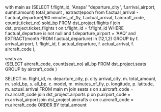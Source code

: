 with main as 
(SELECT f.flight_id,
        'Anapa' "departure_city",
        f.arrival_airport,
        sum(t.amount) total_amount ,
        extract(epoch from f.actual_arrival - f.actual_departure)/60 minutes_of_fly,
        f.actual_arrival,
        f.aircraft_code,
        count(t.ticket_no) sold_bp
   FROM dst_project.flights f
        join dst_project.ticket_flights t on t.flight_id = f.flight_id
  WHERE f.actual_departure  is not null 
        and f.departure_airport = 'AAQ'
        and EXTRACT(month FROM f.actual_departure) in (12,1,2)
  GROUP by f. arrival_airport,
        f. flight_id,
        f. actual_departure,
        f. actual_arrival,
        f. aircraft_code    ),

seats as    
(SELECT aircraft_code, count(seat_no) all_bp
   FROM dst_project.seats
  GROUP by aircraft_code    )

    
 SELECT m. flight_id,
        m. departure_city,
        p. city arrival_city,
        m. total_amount,
        m. sold_bp,
        s. all_bp,
        c. model,
        m. minutes_of_fly,
        p. longitude,
        p. latitude,
        m. actual_arrival
   FROM main m
        join seats                  s on s.aircraft_code = m.aircraft_code
        join dst_project.airports   p on p.airport_code  = m.arrival_airport
        join dst_project.aircrafts  c on c.aircraft_code = m.aircraft_code
  ORDER BY total_amount

